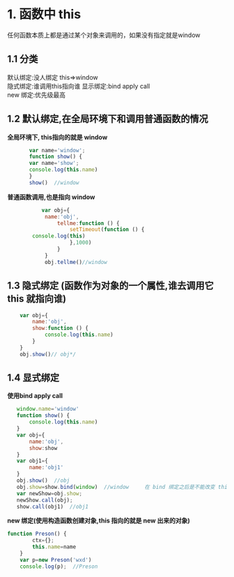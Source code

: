 # 1. 函数中 this
  任何函数本质上都是通过某个对象来调用的，如果没有指定就是window
  
## 1.1 分类
  默认绑定:没人绑定 this=>window  
  隐式绑定:谁调用this指向谁 
  显示绑定:bind apply call  
  new 绑定:优先级最高 
    
## 1.2 默认绑定,在全局环境下和调用普通函数的情况
  **全局环境下, this指向的就是 window**
  ```javascript
         var name='window';
         function show() {
         var name='show';
         console.log(this.name)
         }
         show()  //window     
  ```   
 **普通函数调用,也是指向 window** 
 ```javascript
            var obj={
             name:'obj',
                 tellme:function () {
                     setTimeout(function () {
         console.log(this)
                     },1000)
                 }
             }
             obj.tellme()//window
  ```


## 1.3 隐式绑定 (函数作为对象的一个属性,谁去调用它this 就指向谁)
```javascript
    var obj={
        name:'obj',
        show:function () {
            console.log(this.name)
        }
    }
    obj.show()// obj*/
```


## 1.4 显式绑定
 **使用bind apply call**
 ```javascript
    window.name='window'
    function show() {
        console.log(this.name)
    }
    var obj={
        name:'obj',
        show:show
    }
    var obj1={
        name:'obj1'
    }
    obj.show()  //obj
    obj.show=show.bind(window)  //window     在 bind 绑定之后是不能改变 this 指向的
    var newShow=obj.show;
    newShow.call(obj);
    show.call(obj1)  //obj1
```    
   
**new 绑定(使用构造函数创建对象,this 指向的就是 new 出来的对象)**
```javascript
function Preson() {
        ctx={};
        this.name=name
    }
    var p=new Preson('wxd')
    console.log(p);  //Preson

```

     



